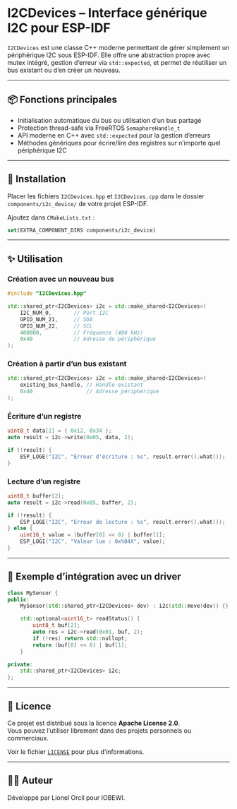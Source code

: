 # I2CDevices – Interface générique I2C pour ESP-IDF

`I2CDevices` est une classe C++ moderne permettant de gérer simplement un périphérique I2C sous ESP-IDF. Elle offre une abstraction propre avec mutex intégré, gestion d’erreur via `std::expected`, et permet de réutiliser un bus existant ou d’en créer un nouveau.

---

## 📦 Fonctions principales

- Initialisation automatique du bus ou utilisation d’un bus partagé
- Protection thread-safe via FreeRTOS `SemaphoreHandle_t`
- API moderne en C++ avec `std::expected` pour la gestion d’erreurs
- Méthodes génériques pour écrire/lire des registres sur n’importe quel périphérique I2C

---

## 🔧 Installation

Placer les fichiers `I2CDevices.hpp` et `I2CDevices.cpp` dans le dossier `components/i2c_device/` de votre projet ESP-IDF.

Ajoutez dans `CMakeLists.txt` :
```cmake
set(EXTRA_COMPONENT_DIRS components/i2c_device)
```

---

## ✨ Utilisation

### Création avec un nouveau bus

```cpp
#include "I2CDevices.hpp"

std::shared_ptr<I2CDevices> i2c = std::make_shared<I2CDevices>(
    I2C_NUM_0,       // Port I2C
    GPIO_NUM_21,     // SDA
    GPIO_NUM_22,     // SCL
    400000,          // Fréquence (400 kHz)
    0x40             // Adresse du périphérique
);
```

### Création à partir d’un bus existant

```cpp
std::shared_ptr<I2CDevices> i2c = std::make_shared<I2CDevices>(
    existing_bus_handle, // Handle existant
    0x40                 // Adresse périphérique
);
```

### Écriture d’un registre

```cpp
uint8_t data[2] = { 0x12, 0x34 };
auto result = i2c->write(0x05, data, 2);

if (!result) {
    ESP_LOGE("I2C", "Erreur d'écriture : %s", result.error().what());
}
```

### Lecture d’un registre

```cpp
uint8_t buffer[2];
auto result = i2c->read(0x05, buffer, 2);

if (!result) {
    ESP_LOGE("I2C", "Erreur de lecture : %s", result.error().what());
} else {
    uint16_t value = (buffer[0] << 8) | buffer[1];
    ESP_LOGI("I2C", "Valeur lue : 0x%04X", value);
}
```

---

## 🧪 Exemple d’intégration avec un driver

```cpp
class MySensor {
public:
    MySensor(std::shared_ptr<I2CDevices> dev) : i2c(std::move(dev)) {}

    std::optional<uint16_t> readStatus() {
        uint8_t buf[2];
        auto res = i2c->read(0x01, buf, 2);
        if (!res) return std::nullopt;
        return (buf[0] << 8) | buf[1];
    }

private:
    std::shared_ptr<I2CDevices> i2c;
};
```

---

## 📄 Licence

Ce projet est distribué sous la licence **Apache License 2.0**.  
Vous pouvez l’utiliser librement dans des projets personnels ou commerciaux.

Voir le fichier [`LICENSE`](./LICENSE) pour plus d’informations.

---

## 👨‍💻 Auteur

Développé par Lionel Orcil pour IOBEWI.